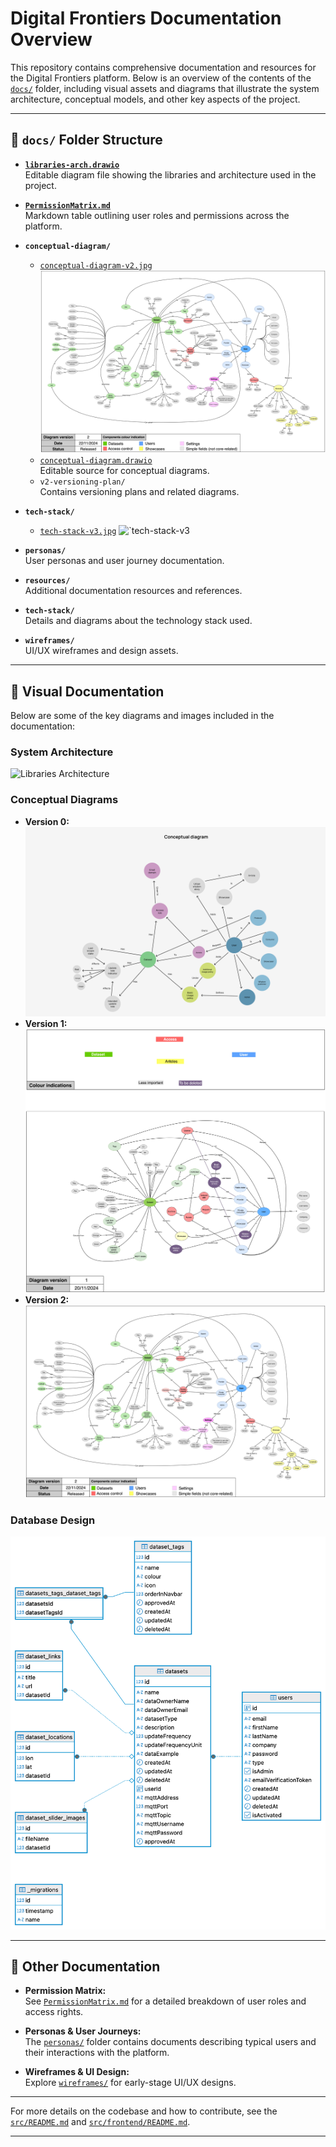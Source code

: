# Digital Frontiers Documentation Overview

This repository contains comprehensive documentation and resources for the Digital Frontiers platform. Below is an overview of the contents of the [`docs/`](docs/) folder, including visual assets and diagrams that illustrate the system architecture, conceptual models, and other key aspects of the project.

---

## 📁 `docs/` Folder Structure

- **[`libraries-arch.drawio`](docs/libraries-arch.drawio)**  
  Editable diagram file showing the libraries and architecture used in the project.

- **[`PermissionMatrix.md`](docs/PermissionMatrix.md)**  
  Markdown table outlining user roles and permissions across the platform.

- **`conceptual-diagram/`**  
  - [`conceptual-diagram-v2.jpg`](docs/conceptual-diagram/conceptual-diagram-v2.jpg)  
    ![Conceptual Diagram v2](docs/conceptual-diagram/conceptual-diagram-v2.jpg)
  - [`conceptual-diagram.drawio`](docs/conceptual-diagram/conceptual-diagram.drawio)  
    Editable source for conceptual diagrams.
  - `v2-versioning-plan/`  
    Contains versioning plans and related diagrams.

- **`tech-stack/`**  
  - [`tech-stack-v3.jpg`](docs/tech-stack/tech-stack-v3.jpg) 
  ![`tech-stack-v3](docs/tech-stack/tech-stack-v3.jpg)

- **`personas/`**  
  User personas and user journey documentation.

- **`resources/`**  
  Additional documentation resources and references.

- **`tech-stack/`**  
  Details and diagrams about the technology stack used.

- **`wireframes/`**  
  UI/UX wireframes and design assets.

---

## 📸 Visual Documentation

Below are some of the key diagrams and images included in the documentation:

### System Architecture

![Libraries Architecture](docs/libraries-arch.drawio)

### Conceptual Diagrams

- **Version 0:**  
  ![Conceptual Diagram v0](docs/conceptual-diagram/conceptual-diagram-v0.png)
- **Version 1:**  
  ![Conceptual Diagram v1](docs/conceptual-diagram/conceptual-diagram-v1.jpg)
- **Version 2:**  
  ![Conceptual Diagram v2](docs/conceptual-diagram/conceptual-diagram-v2.jpg)

### Database Design

![ER Diagram v3](docs/database/ER-Diagram-v3.png)

---

## 📄 Other Documentation

- **Permission Matrix:**  
  See [`PermissionMatrix.md`](docs/PermissionMatrix.md) for a detailed breakdown of user roles and access rights.

- **Personas & User Journeys:**  
  The [`personas/`](docs/personas/) folder contains documents describing typical users and their interactions with the platform.

- **Wireframes & UI Design:**  
  Explore [`wireframes/`](docs/wireframes/) for early-stage UI/UX designs.

---

For more details on the codebase and how to contribute, see the [`src/README.md`](src/README.md) and [`src/frontend/README.md`](src/frontend/README.md).

---